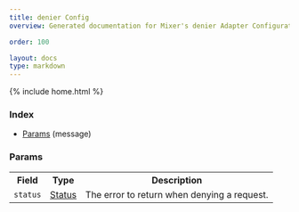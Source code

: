 ```yaml
---
title: denier Config
overview: Generated documentation for Mixer's denier Adapter Configuration Schema

order: 100

layout: docs
type: markdown
---
```

{% include home.html %}

<a name="rpcAdapter.denier.configIndex"></a>
### Index

* [Params](#adapter.denier.config.Params)
(message)

<a name="adapter.denier.config.Params"></a>
### Params

<table>
 <tr>
  <th>Field</th>
  <th>Type</th>
  <th>Description</th>
 </tr>
<a name="adapter.denier.config.Params.status"></a>
 <tr>
  <td><code>status</code></td>
  <td><a href="{{home}}/docs/reference/api/mixer/status.html">Status</a></td>
  <td>The error to return when denying a request.</td>
 </tr>
</table>

